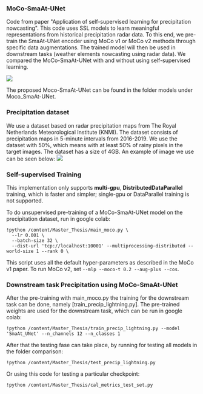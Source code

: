 ### MoCo-SmaAt-UNet

Code from paper "Application of self-supervised learning for precipitation nowcasting".
This code uses SSL models to learn meaningful representations from historical precipitation radar data. 
To this end, we pre-train the SmaAt-UNet encoder using MoCo v1 or MoCo v2 methods through specific data augmentations. 
The trained model will then be used in downstream tasks (weather elements nowcasting using radar data). 
We compared the MoCo-SmaAt-UNet with and without using self-supervised learning.

<img src="C:\Users\Tamara\Desktop\Master scriptie\MoCo-SmaAt-UNet-train.drawio.png"/>

The proposed Moco-SmaAt-UNet can be found in the folder models under Moco_SmaAt-UNet.

### Precipitation dataset

We use a dataset based on radar precipitation maps from The Royal Netherlands Meteorological Institute (KNMI).
The dataset consists of precipitation maps in 5-minute intervals from 2016-2019. We use the dataset with 50%, which means with at least 50% of rainy pixels in the target images. The dataset has a size of 4GB. 
An example of image we use can be seen below:
<img src="C:\Users\Tamara\Desktop\Master scriptie\image 5.png"/>

### Self-supervised Training

This implementation only supports **multi-gpu**, **DistributedDataParallel** training, which is faster and simpler; single-gpu or DataParallel training is not supported.

To do unsupervised pre-training of a MoCo-SmaAt-UNet model on the precipitation dataset, run in google colab:
```
!python /content/Master_Thesis/main_moco.py \
  --lr 0.001 \
  --batch-size 32 \
  --dist-url 'tcp://localhost:10001' --multiprocessing-distributed --world-size 1 --rank 0 \
```
This script uses all the default hyper-parameters as described in the MoCo v1 paper. To run MoCo v2, set `--mlp --moco-t 0.2 --aug-plus --cos`.

### Downstream task Precipitation using MoCo-SmaAt-UNet

After the pre-training with main_moco.py the training for the downstream task can be done, namely [train_precip_lightning.py]. The pre-trained weights are used for the downstream task, which can be run in google colab:
```
!python /content/Master_Thesis/train_precip_lightning.py --model 'SmaAt_UNet' --n_channels 12 --n_classes 1
```

After that the testing fase can take place, by running for testing all models in the folder comparison:
```
!python /content/Master_Thesis/test_precip_lightning.py
```
Or using this code for testing a particular checkpoint:
```
!python /content/Master_Thesis/cal_metrics_test_set.py
```
